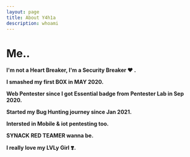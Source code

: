 ```yaml
---
layout: page
title: About Y4h1a
description: whoami
---
```

# Me.. 
**I'm not a Heart Breaker, I'm a Security Breaker ♥️ .**

**I smashed my first BOX in MAY 2020.**

**Web Pentester since I got Essential badge from Pentester Lab in Sep 2020.**

**Started my Bug Hunting journey since Jan 2021.**

**Intersted in Mobile & iot pentesting too.**

**SYNACK RED TEAMER wanna be.**

**I really love my LVLy Girl ❣️.**


